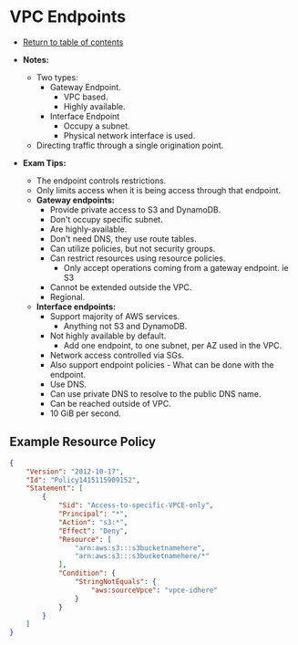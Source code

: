 # VPC Endpoints

* [Return to table of contents](../../../README.md)

* **Notes:**
  * Two types:
    * Gateway Endpoint.
      * VPC based.
      * Highly available.
    * Interface Endpoint
      * Occupy a subnet.
      * Physical network interface is used.
  * Directing traffic through a single origination point.

* **Exam Tips:**
  * The endpoint controls restrictions.
  * Only limits access when it is being access through that endpoint.
  * **Gateway endpoints:**
    * Provide private access to S3 and DynamoDB.
    * Don't occupy specific subnet.
    * Are highly-available.
    * Don't need DNS, they use route tables.
    * Can utilize policies, but not security groups.
    * Can restrict resources using resource policies.
      * Only accept operations coming from a gateway endpoint. ie S3
    * Cannot be extended outside the VPC.
    * Regional.
  * **Interface endpoints:**
    * Support majority of AWS services.
      * Anything not S3 and DynamoDB.
    * Not highly available by default.
      * Add one endpoint, to one subnet, per AZ used in the VPC.
    * Network access controlled via SGs.
    * Also support endpoint policies - What can be done with the endpoint.
    * Use DNS.
    * Can use private DNS to resolve to the public DNS name.
    * Can be reached outside of VPC.
    * 10 GiB per second.

## Example Resource Policy

```JSON
{
    "Version": "2012-10-17",
    "Id": "Policy1415115909152",
    "Statement": [
        {
            "Sid": "Access-to-specific-VPCE-only",
            "Principal": "*",
            "Action": "s3:*",
            "Effect": "Deny",
            "Resource": [
                "arn:aws:s3:::s3bucketnamehere",
                "arn:aws:s3:::s3bucketnamehere/*"
            ],
            "Condition": {
                "StringNotEquals": {
                    "aws:sourceVpce": "vpce-idhere"
                }
            }
        }
    ]
}
```
